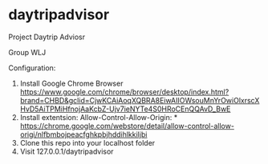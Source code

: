 # daytripadvisor
Project Daytrip Adviosr

Group WLJ

Configuration:
  1. Install Google Chrome Browser
     https://www.google.com/chrome/browser/desktop/index.html?brand=CHBD&gclid=CjwKCAiAoqXQBRA8EiwAIIOWsouMnYrOwiOlxrscXHvD5AiTPMiHfnojAaKcbZ-Ujv7ieNYTe4S0HRoCEnQQAvD_BwE
  2. Install extentsion: Allow-Control-Allow-Origin: * 
     https://chrome.google.com/webstore/detail/allow-control-allow-origi/nlfbmbojpeacfghkpbjhddihlkkiljbi
  3. Clone this repo into your localhost folder
  4. Visit 127.0.0.1/daytripadvisor
